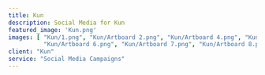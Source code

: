 ```yaml
---
title: Kun
description: Social Media for Kun
featured_image: 'Kun.png'
images: [ "Kun/1.png", "Kun/Artboard 2.png", "Kun/Artboard 4.png", "Kun/Artboard 5.png",
		  "Kun/Artboard 6.png", "Kun/Artboard 7.png", "Kun/Artboard 8.png", "Kun/Artboard 9.png"]
client: "Kun"
service: "Social Media Campaigns"
---
```

